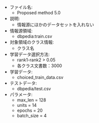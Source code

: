 - ファイル名:
    - Proposed method 5.0
- 説明:
    - 情報源にほかのデータセットを入れない
- 情報源領域:
    - dbpedia:train.csv
- 対象領域のクラス情報:
    - クラス名
- 学習データ選択方法:
    - rank1-rank2 > 0.05
    - 各クラス文書数：3000
- 学習データ:
    - choiced_train_data.csv
- テストデータ:
    - dbpedia/test.csv
- パラメータ:
    - max_len = 128
    - units = 14
    - epochs = 20
    - batch_size = 4
